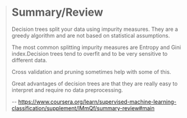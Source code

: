 > # Summary/Review
> 
> Decision trees split your data using impurity measures. They are a greedy algorithm and are not based on statistical assumptions.
> 
> The most common splitting impurity measures are Entropy and Gini index.Decision trees tend to overfit and to be very sensitive to different data.
> 
> Cross validation and pruning sometimes help with some of this.
> 
> Great advantages of decision trees are that they are really easy to interpret and require no data preprocessing.
>
> -- https://www.coursera.org/learn/supervised-machine-learning-classification/supplement/lMmQf/summary-review#main
